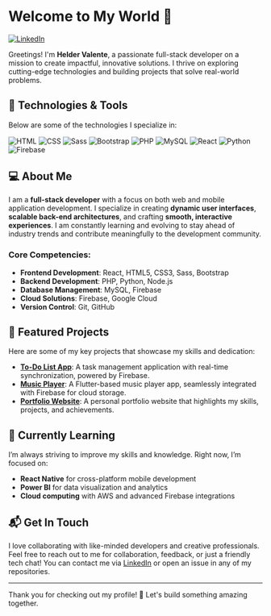 # Welcome to My World 🤖

[![LinkedIn](https://img.shields.io/badge/LinkedIn-0077B5?style=for-the-badge&logo=linkedin&logoColor=white)](https://www.linkedin.com/in/helder-valente-408a88248/)

Greetings! I'm **Helder Valente**, a passionate full-stack developer on a mission to create impactful, innovative solutions. I thrive on exploring cutting-edge technologies and building projects that solve real-world problems.

## 🚀 Technologies & Tools

Below are some of the technologies I specialize in:

<div style="display: inline-block">
    <img align="center" alt="HTML" src="https://img.shields.io/badge/HTML5-E34F26?style=for-the-badge&logo=html5&logoColor=white" />
    <img align="center" alt="CSS" src="https://img.shields.io/badge/CSS3-1572B6?style=for-the-badge&logo=css3&logoColor=white" />
    <img align="center" alt="Sass" src="https://img.shields.io/badge/Sass-CC6699?style=for-the-badge&logo=sass&logoColor=white" />
    <img align="center" alt="Bootstrap" src="https://img.shields.io/badge/Bootstrap-563D7C?style=for-the-badge&logo=bootstrap&logoColor=white" />
    <img align="center" alt="PHP" src="https://img.shields.io/badge/PHP-777BB4?style=for-the-badge&logo=php&logoColor=white" />
    <img align="center" alt="MySQL" src="https://img.shields.io/badge/MySQL-00000F?style=for-the-badge&logo=mysql&logoColor=white" />
    <img align="center" alt="React" src="https://img.shields.io/badge/React-20232A?style=for-the-badge&logo=react&logoColor=61DAFB" />
    <img align="center" alt="Python" src="https://img.shields.io/badge/Python-14354C?style=for-the-badge&logo=python&logoColor=white" />
    <img align="center" alt="Firebase" src="https://img.shields.io/badge/Firebase-FFCA28?style=for-the-badge&logo=firebase&logoColor=white" />
</div>

## 💻 About Me

I am a **full-stack developer** with a focus on both web and mobile application development. I specialize in creating **dynamic user interfaces**, **scalable back-end architectures**, and crafting **smooth, interactive experiences**. I am constantly learning and evolving to stay ahead of industry trends and contribute meaningfully to the development community.

### Core Competencies:
- **Frontend Development**: React, HTML5, CSS3, Sass, Bootstrap
- **Backend Development**: PHP, Python, Node.js
- **Database Management**: MySQL, Firebase
- **Cloud Solutions**: Firebase, Google Cloud
- **Version Control**: Git, GitHub

## 📂 Featured Projects

Here are some of my key projects that showcase my skills and dedication:

- **[To-Do List App](https://github.com/stahfeyto/ToDo)**: A task management application with real-time synchronization, powered by Firebase.  
- **[Music Player](https://github.com/stahfeyto/music-player)**: A Flutter-based music player app, seamlessly integrated with Firebase for cloud storage.  
- **[Portfolio Website](https://github.com/stahfeyto/portfolio)**: A personal portfolio website that highlights my skills, projects, and achievements.

## 🌱 Currently Learning

I’m always striving to improve my skills and knowledge. Right now, I’m focused on:
- **React Native** for cross-platform mobile development
- **Power BI** for data visualization and analytics
- **Cloud computing** with AWS and advanced Firebase integrations

## 📬 Get In Touch

I love collaborating with like-minded developers and creative professionals. Feel free to reach out to me for collaboration, feedback, or just a friendly tech chat! You can contact me via [LinkedIn](https://www.linkedin.com/in/helder-valente-408a88248/) or open an issue in any of my repositories.

---

Thank you for checking out my profile! 🚀 Let's build something amazing together.
